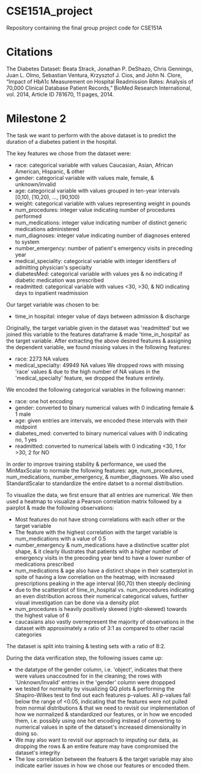 # CSE151A_project
Repository containing the final group project code for CSE151A

# Citations
The Diabetes Dataset:
Beata Strack, Jonathan P. DeShazo, Chris Gennings, Juan L. Olmo, Sebastian Ventura, Krzysztof J. Cios, and John N. Clore, “Impact of HbA1c Measurement on Hospital Readmission Rates: Analysis of 70,000 Clinical Database Patient Records,” BioMed Research International, vol. 2014, Article ID 781670, 11 pages, 2014.

# Milestone 2
The task we want to perform with the above dataset is to predict the duration of a diabetes patient in the hospital. 

The key features we chose from the dataset were: 
- race: categorical variable with values Caucasian, Asian, African American, Hispanic, & other
- gender: categorical variable with values male, female, & unknown/invalid
- age: categorical variable with values grouped in ten-year intervals [0,10), [10,20), ..., [90,100)
- weight: categorical variable with values representing weight in pounds
- num_procedures: integer value indicating number of procedures performed
- num_medications: integer value indicating number of distinct generic medications administered
- num_diagnoses: integer value indicating number of diagnoses entered to system
- number_emergency: number of patient's emergency visits in preceding year
- medical_speciality: categorical variable with integer identifiers of admitting physician's specialty
- diabetesMed: categorical variable with values yes & no indicating if diabetic medication was prescribed
- readmitted: categorical variable with values <30, >30, & NO indicating days to inpatient readmission

Our target variable was chosen to be:
- time_in hospital: integer value of days between admission & discharge

Originally, the target variable given in the dataset was 'readmitted' but we joined this variable to the features dataframe & made 'time_in_hospital' as the target variable. 
After extracting the above desired features & assigning the dependent variable, we found missing values in the following features:
- race: 2273 NA values
- medical_specialty: 49949 NA values
We dropped rows with missing 'race' values & due to the high number of NA values in the 'medical_specialty' feature, we dropped the feature entirely.

We encoded the following categorical variables in the following manner:
- race: one hot encoding
- gender: converted to binary numerical values with 0 indicating female & 1 male
- age: given entries are intervals, we encoded these intervals with their midpoint
- diabetes_med: converted to binary numerical values with 0 indicating no, 1 yes
- readmitted: converted to numerical labels with 0 indicating <30, 1 for >30, 2 for NO

In order to improve training stability & performance, we used the MinMaxScalar to normale the following features: age, num_procedures, num_medications, number_emergency, & number_diagnoses. We also used StandardScalar to standardize the entire datset to a normal distribution. 

To visualize the data, we first ensure that all entries are numerical. We then used a heatmap to visualize a Pearson correlation matrix followed by a pairplot & made the following observations:
- Most features do not have strong correlations with each other or the target variable
- The feature with the highest correlation with the target variable is num_medications with a value of 0.5
- number_emergency & num_medications have a distinctive scatter plot shape, & it clearly illustrates that patients with a higher number of emergency visits in the preceding year tend to have a lower number of medications prescribed
- num_medications & age also have a distinct shape in their scatterplot in spite of having a low correlation on the heatmap, with increased prescriptions peaking in the age interval [60,70) then steeply declining
- due to the scatterplot of time_in_hospital vs. num_procedures indicating an even distribution across their numerical categorical values, further visual investigation can be done via a density plot
- num_procedures is heavily positively skewed (right-skewed) towards the highest value of 6
- caucasians also vastly overrepresent the majority of observations in the dataset with approximately a ratio of 3:1 as compared to other racial categories

The dataset is split into training & testing sets with a ratio of 8:2.

During the data verification step, the following issues came up:
- the datatype of the gender column, i.e. 'object', indicates that there were values unaccoutned for in the cleaning; the rows with 'Unknown/Invalid' entries in the 'gender' column were droppped
- we tested for normality by visualizing QQ plots & performing the Shapiro-Wilkes test to find out each features p-values. All p-values fall below the range of <0.05, indicating that the features were not pulled from normal distributions & that we need to revisit our implementation of how we normalized & standardized our features, or in how we encoded them, i.e. possibly using one hot encoding instead of converting to numerical values in spite of the dataset's increased dimensionality in doing so. 
- We may also want to revisit our approach to imputing our data, as dropping the rows & an entire feature may have compromised the dataset's integrity
- The low correlation between the featuers & the target variable may also indicate earlier issues in how we chose our features or encoded them.
